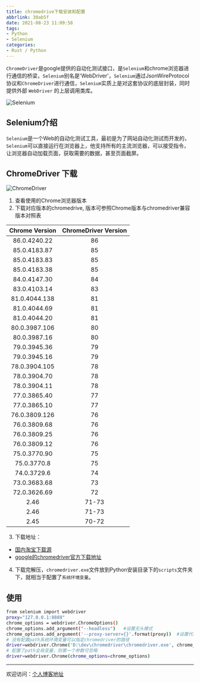 ```yaml
---
title: chromedrive下载安装和配置
abbrlink: 30ab5f
date: 2021-08-23 11:09:58
tags:
- Python
- Selenium
categories:
- Rust / Python
---
```


`ChromeDriver`是google提供的自动化测试接口，是`Selenium`和chrome浏览器进行通信的桥梁，`Selenium`别名是'WebDriver'，`Selenium`通过JsonWireProtocol协议和`ChromeDriver`进行通信，`Selenium`实质上是对这套协议的底层封装，同时提供外部 `WebDriver` 的上层调用类库。

![Selenium](https://tiven.cn/static/img/img-selenium-01-7royM43zcP0bEKzSOe1Cq.jpg)

[//]: # (<!-- more -->)

## Selenium介绍

`Selenium`是一个Web的自动化测试工具，最初是为了网站自动化测试而开发的，`Selenium`可以直接运行在浏览器上，他支持所有的主流浏览器，可以接受指令，让浏览器自动加载页面，获取需要的数据，甚至页面截屏。


## ChromeDriver 下载

![ChromeDriver](https://tiven.cn/static/img/img-chromedriver-01-qMzLmubGCZhYZ0L6oFRZY.jpg)

1. 查看使用的Chrome浏览器版本
2. 下载对应版本的chromedrive, 版本可参照Chrome版本与chromedriver兼容版本对照表

| Chrome Version | ChromeDriver Version |
|:---:|:---:|
| 86.0.4240.22 | 86 |
| 85.0.4183.87 | 85 |
| 85.0.4183.83 | 85 |
| 85.0.4183.38 | 85 |
| 84.0.4147.30 | 84 |
| 83.0.4103.14 | 83 |
| 81.0.4044.138 | 81 |
| 81.0.4044.69 | 81 |
| 81.0.4044.20 | 81 |
| 80.0.3987.106 | 80 |
| 80.0.3987.16 | 80 |
| 79.0.3945.36 | 79 |
| 79.0.3945.16 | 79 |
| 78.0.3904.105 | 78 |
| 78.0.3904.70 | 78 |
| 78.0.3904.11 | 78 |
| 77.0.3865.40 | 77 |
| 77.0.3865.10 | 77 |
| 76.0.3809.126 | 76 |
| 76.0.3809.68 | 76 |
| 76.0.3809.25 | 76 |
| 76.0.3809.12 | 76 |
| 75.0.3770.90 | 75 |
| 75.0.3770.8 | 75 |
| 74.0.3729.6 | 74 |
| 73.0.3683.68 | 73 |
| 72.0.3626.69 | 72 |
| 2.46 | 71-73 |
| 2.46 | 71-73 |
| 2.45 | 70-72 |

3. 下载地址：

* [国内淘宝下载源](http://npm.taobao.org/mirrors/chromedriver/ "下载")
* [google的chromedriver官方下载地址](http://chromedriver.storage.googleapis.com/index.html "下载")

4. 下载完解压，`chromedriver.exe`文件放到Python安装目录下的`scripts`文件夹下，就相当于配置了`系统环境变量`。

## 使用

```bash
from selenium import webdriver
proxy="127.0.0.1:8888"
chrome_options = webdriver.ChromeOptions()
chrome_options.add_argument("--headless")   #设置无头模式
chrome_options.add_argument('--proxy-server={}'.format(proxy))  #设置代理
# 没有配置path系统环境变量可以指定chromedriver的路径
driver=webdriver.Chrome('D:\dev\chromedriver\chromedriver.exe', chrome_options=chrome_options)
# 配置了path全局变量，则第一个参数可忽略
driver=webdriver.Chrome(chrome_options=chrome_options)
```

---

欢迎访问：[个人博客地址](https://tiven.cn/p/30ab5f/ "天問博客")
